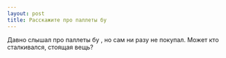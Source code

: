 ```yaml
---
layout: post 
title: Расскажите про паллеты бу 
--- 
```

Давно слышал про паллеты бу , но сам ни разу не покупал. Может кто сталкивался, стоящая вещь?